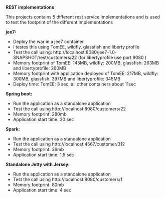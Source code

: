 **REST implementations**

This projects contains 5 different rest service implementations and is used to test the footprint of the different implementations

**jee7:**
- Deploy the war in a jee7 container
- I testes this using TomEE, wildfly, glassfish and liberty profile
- Test the call using: http://localhost:8080/jee7-1.0-SNAPSHOT/rest/customers/22 (for libertyprofile use port 9080 )
- Memory footprint of TomEE: 145MB, wildfly: 200MB, glassfish: 263MB and libertyprofile: 260MB
- Memory footprint with application deployed of TomEE: 217MB, wildfly: 300MB, glassfish: 397MB and libertyprofile: 345MB
- Deploy time: TomEE: 3 sec, all other containers about 11sec

**Spring boot:**
- Run the application as a standalone application
- Test the call using http://localhost:8080/customers/22
- Memory footprint: 280mb
- Application start time: 30 sec

**Spark:**
- Run the application as a standalone application
- Test the call using http://localhost:4567/customer/312
- Memory footprint: 36mb
- Application start time: 1,5 sec

**Standalone Jetty with Jersey:**
- Run the application as a standalone application
- Test the call using http://localhost:8080/customers/1
- Memory footprint: 80mb
- Application start time: 4 sec
